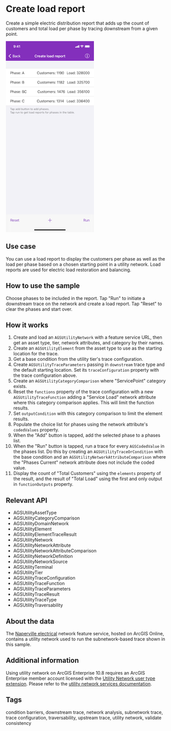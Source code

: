 # Create load report

Create a simple electric distribution report that adds up the count of customers and total load per phase by tracing downstream from a given point.

![Image of create load report](create-load-report.png)

## Use case

You can use a load report to display the customers per phase as well as the load per phase based on a chosen starting point in a utility network. Load reports are used for electric load restoration and balancing.

## How to use the sample

Choose phases to be included in the report. Tap "Run" to initiate a downstream trace on the network and create a load report. Tap "Reset" to clear the phases and start over.

## How it works

1. Create and load an `AGSUtilityNetwork` with a feature service URL, then get an asset type, tier, network attributes, and category by their names.
2. Create an `AGSUtilityElement` from the asset type to use as the starting location for the trace.
3. Get a base condition from the utility tier's trace configuration.
4. Create `AGSUtilityTraceParameters` passing in `downstream` trace type and the default starting location. Set its `traceConfiguration` property with the trace configuration above.
5. Create an `AGSUtilityCategoryComparison` where "ServicePoint" category exists.
6. Reset the `functions` property of the trace configuration with a new `AGSUtilityTraceFunction` adding a "Service Load" network attribute where this category comparison applies. This will limit the function results.
7. Set `outputCondition` with this category comparison to limit the element results.
8. Populate the choice list for phases using the network attribute's `codedValues` property.
9. When the "Add" button is tapped, add the selected phase to a phases list.
10. When the "Run" button is tapped, run a trace for every `AGSCodedValue` in the phases list. Do this by creating an `AGSUtilityTraceOrCondition` with the base condition and an `AGSUtilityNetworkAttributeComparison` where the "Phases Current" network attribute does not include the coded value.
11. Display the count of "Total Customers" using the `elements` property of the result, and the result of "Total Load" using the first and only output in `functionOutputs` property.

## Relevant API

* AGSUtilityAssetType
* AGSUtilityCategoryComparison
* AGSUtilityDomainNetwork
* AGSUtilityElement
* AGSUtilityElementTraceResult
* AGSUtilityNetwork
* AGSUtilityNetworkAttribute
* AGSUtilityNetworkAttributeComparison
* AGSUtilityNetworkDefinition
* AGSUtilityNetworkSource
* AGSUtilityTerminal
* AGSUtilityTier
* AGSUtilityTraceConfiguration
* AGSUtilityTraceFunction
* AGSUtilityTraceParameters
* AGSUtilityTraceResult
* AGSUtilityTraceType
* AGSUtilityTraversability

## About the data

The [Naperville electrical](https://sampleserver7.arcgisonline.com/arcgis/rest/services/UtilityNetwork/NapervilleElectric/FeatureServer) network feature service, hosted on ArcGIS Online, contains a utility network used to run the subnetwork-based trace shown in this sample.

## Additional information

Using utility network on ArcGIS Enterprise 10.8 requires an ArcGIS Enterprise member account licensed with the [Utility Network user type extension](https://enterprise.arcgis.com/en/portal/latest/administer/windows/license-user-type-extensions.htm#ESRI_SECTION1_41D78AD9691B42E0A8C227C113C0C0BF). Please refer to the [utility network services documentation](https://enterprise.arcgis.com/en/server/latest/publish-services/windows/utility-network-services.htm).

## Tags

condition barriers, downstream trace, network analysis, subnetwork trace, trace configuration, traversability, upstream trace, utility network, validate consistency
